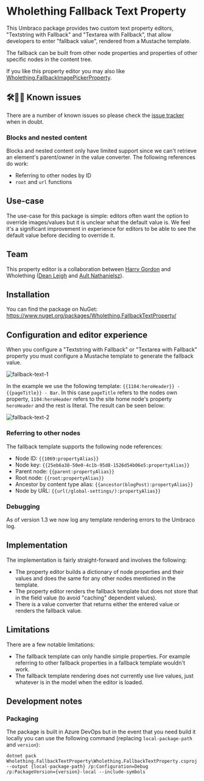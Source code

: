 # Wholething Fallback Text Property

This Umbraco package provides two custom text property editors, "Textstring with Fallback" and "Textarea with Fallback", that allow developers to enter "fallback value", rendered from a Mustache template.

The fallback can be built from other node properties and properties of other specific nodes in the content tree.

If you like this property editor you may also like [Wholething.FallbackImagePickerProperty](https://github.com/wholething/wholething-fallback-image-picker-property).

## 🛠👷‍♀️ Known issues

There are a number of known issues so please check the [issue tracker](https://github.com/wholething/wholething-fallback-text-property/issues) when in doubt.

### Blocks and nested content

Blocks and nested content only have limited support since we can't retrieve an element's parent/owner in the value converter. The following references do work:
- Referring to other nodes by ID
- `root` and `url` functions

## Use-case

The use-case for this package is simple: editors often want the option to override images/values but it is unclear what the default value is. We feel it's a significant improvement in experience for editors to be able to see the default value before deciding to override it.

## Team

This property editor is a collaboration between [Harry Gordon](https://www.linkedin.com/in/hejgordon/) and Wholething ([Dean Leigh](https://www.linkedin.com/in/deanleigh/?) and [Ault Nathanielsz](https://www.linkedin.com/in/ault-nathanielsz-01725b13/)).

## Installation

You can find the package on NuGet: https://www.nuget.org/packages/Wholething.FallbackTextProperty/

## Configuration and editor experience

When you configure a "Textstring with Fallback" or "Textarea with Fallback" property you must configure a Mustache template to generate the fallback value.

![fallback-text-1](https://user-images.githubusercontent.com/28703576/106004102-c625b980-60aa-11eb-8919-0fe27fe1f8bd.PNG)

In the example we use the following template: `{{1104:heroHeader}} - {{pageTitle}} - Bar`. In this case `pageTitle` refers to the nodes own property, `1104:heroHeader` refers to the site home node's property `heroHeader` and the rest is literal. The result can be seen below:

![fallback-text-2](https://user-images.githubusercontent.com/28703576/106004107-c6be5000-60aa-11eb-918f-8944f73fedf5.PNG)

### Referring to other nodes

The fallback template supports the following node references:
- Node ID: `{{1069:propertyAlias}}`
- Node key: `{{25eb6a38-50e0-4c1b-95d8-1526d54b06e5:propertyAlias}}`
- Parent node: `{{parent:propertyAlias}}`
- Root node: `{{root:propertyAlias}}`
- Ancestor by content type alias: `{{ancestor(blogPost):propertyAlias}}`
- Node by URL: `{{url(/global-settings/):propertyAlias}}`

### Debugging

As of version 1.3 we now log any template rendering errors to the Umbraco log.

## Implementation

The implementation is fairly straight-forward and involves the following:
- The property editor builds a dictionary of node properties and their values and does the same for any other nodes mentioned in the template.
- The property editor renders the fallback template but does not store that in the field value (to avoid "caching" dependent values).
- There is a value converter that returns either the entered value or renders the fallback value.

## Limitations

There are a few notable limitations:
- The fallback template can only handle simple properties. For example referring to other fallback properties in a fallback template wouldn't work.
- The fallback template rendering does not currently use live values, just whatever is in the model when the editor is loaded.

## Development notes

### Packaging

The package is built in Azure DevOps but in the event that you need build it locally you can use the following command (replacing `local-package-path` and `version`):

```
dotnet pack Wholething.FallbackTextProperty\Wholething.FallbackTextProperty.csproj --output {local-package-path} /p:Configuration=Debug /p:PackageVersion={version}-local --include-symbols
```
